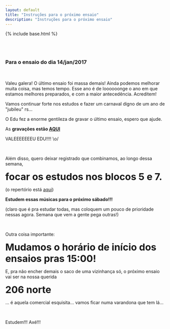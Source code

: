 ```yaml
---
layout: default
title: "Instruções para o próximo ensaio"
description: "Instruções para o próximo ensaio"
---
```

{% include base.html %}

<style type="text/css" media="screen">

  img {
    width:80%;
    margin: 5px 0;

  }

</style>


<br/><br/>

### Para o ensaio do dia 14/jan/2017

<br/>

Valeu galera! O último ensaio foi massa demais! Ainda podemos melhorar muita coisa, mas temos tempo. Esse ano é de loooooonge o ano em que estamos melhores preparados, e com a maior antecedência. Acreditem!

Vamos continuar forte nos estudos e fazer um carnaval digno de um ano de "jubileu" rs...

O Edu fez a enorme gentileza de gravar o último ensaio, espero que ajude.

As **gravações estão [AQUI](https://www.dropbox.com/sh/3t3xjy4w7fqcvt9/AAB6FDRPvyMkmzoQA3Yv0NePa?dl=0)**

VALEEEEEEEU EDU!!!! \o/

<br/>

Além disso, quero deixar registrado que combinamos, ao longo dessa semana,

<span style='font-size: 30px; font-weight: bold'>
  focar os estudos nos blocos 5 e 7.
</span>

(o repertório está [aqui]({{base}}/repertorio.html))

**Estudem essas músicas para o próximo sábado!!!**

(claro que é pra estudar todas, mas coloquem um pouco de prioridade nessas agora. Semana que vem a gente pega outras!)

<br/>

Outra coisa importante:

<span style='font-size: 30px; font-weight: bold'>
  Mudamos o horário de início dos ensaios pras 15:00!
</span>

E, pra não encher demais o saco de uma vizinhança só, o próximo ensaio vai ser na nossa querida

<span style='font-size: 30px; font-weight: bold'>
  206 norte
</span>

... é aquela comercial esquisita... vamos ficar numa varandona que tem lá...

<br/>

Estudem!!!
Axé!!!


<br/><br/><br/><br/><br/><br/><br/>

